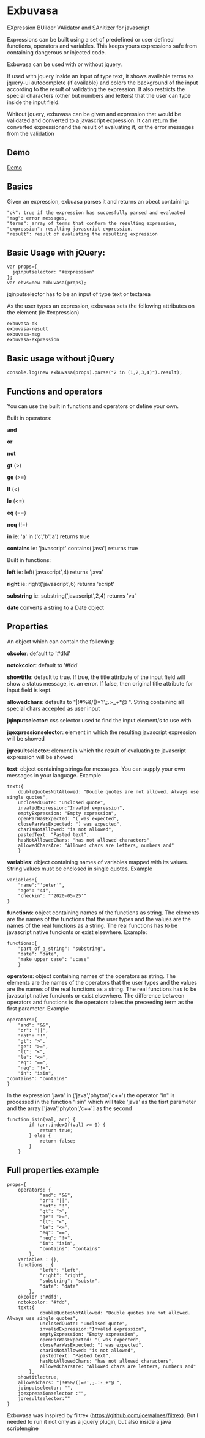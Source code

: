 # Exbuvasa
EXpression BUilder VAlidator and SAnitizer for javascript

Expressions can be built using a set of predefined or user defined functions, operators and variables. This keeps yours expressions safe from containing dangerous or injected code. 

Exbuvasa can be used with or without jquery.

If used with jquery inside an input of type text, it shows available terms as jquery-ui autocomplete (if available) and colors the background of the input according to the result of validating the expression. It also restricts the special characters (other but numbers and letters) that the user can type inside the input field.

Whitout jquery, exbuvasa can be given and expression that would be validated and converted to a javascript expression. It can return the converted expressionand the result of evaluating it, or the error messages from the validation

## Demo 
[Demo](https://ngeltman.github.io/exbuvasa/demo.html)

## Basics
Given an expression, exbuasa parses it and returns an obect containing:
~~~
"ok": true if the expression has succesfully parsed and evaluated
"msg": error messages,
"terms": array of terms that conform the resulting expression,
"expression": resulting javascript expression,
"result": result of evaluating the resulting expression
~~~

## Basic Usage with jQuery:
~~~
var props={
  jqinputselector: "#expression"
};
var ebvs=new exbuvasa(props);
~~~
jqinputselector has to be an input of type text or textarea

As the user types an expression, exbuvasa sets the following attributes on the element (ie #expression)
~~~
exbuvasa-ok
exbuvasa-result
exbuvasa-msg
exbuvasa-expression
~~~

## Basic usage without jQuery
~~~
console.log(new exbuvasa(props).parse("2 in (1,2,3,4)").result);
~~~

## Functions and operators

You can use the built in functions and operators or define your own.


Built in operators:

**and**

**or**

**not**

**gt** (>)

**ge** (>=)

**lt** (<)

**le** (<=)

**eq** (==)

**neq** (!=)

**in**  ie: 'a' in ('c','b','a') returns true

**contains** ie: 'javascript' contains('java') returns true



Built in functions:



**left** ie: left('javascript',4) returns 'java'

**right** ie: right('javascript',6) returns 'script'

**substring** ie: substring('javascript',2,4) returns 'va'

**date** converts a string to a Date object



## Properties

An object which can contain the following:

**okcolor**: default to '#dfd'

**notokcolor**: default to '#fdd'

**showtitle**: default to true. If true, the title attribute of the input field will show a status message, ie. an error. If false, then original title attribute for input field is kept.

**allowedchars**: defaults to "|!#%&/()=?',;.:-_+*@ ". String containing all special chars accepted as user input

**jqinputselector**: css selector used to find the input element/s to use with 

**jqexpressionselector**: element in which the resulting javascript expression will be showed

**jqresultselector**: element in which the result of evaluating te javascript expression will be showed

**text**: object containing strings for messages. You can supply your own messages in your language. Example

~~~
text:{
	doubleQuotesNotAllowed: "Double quotes are not allowed. Always use single quotes",
	unclosedQuote: "Unclosed quote",
	invalidExpression:"Invalid expression",
	emptyExpression: "Empty expression",
	openParWasExpected: "( was expected",
	closeParWasExpected: ") was expected",
	charIsNotAllowed: "is not allowed",
	pastedText: "Pasted text",
	hasNotAllowedChars: "has not allowed characters",
	allowedCharsAre: "Allowed chars are letters, numbers and"
	}
~~~

**variables**: object containing names of variables mapped with its values. String values must be enclosed in single quotes. Example

~~~
variables:{
	"name":"'peter'",
	"age": "44",
	"checkin": "'2020-05-25'"
}
~~~


**functions**: object containing names of the functions as string. The elements are the names of the functions that the user types and the values are the names of the real functions as a string. The real functions has to be javascript native funcionts or exist elsewhere. Example:

~~~
functions:{
	"part_of_a_string": "substring",
	"date": "date",
	"make_upper_case": "ucase"
    }
~~~

**operators**: object containing names of the operators as string. The elements are the names of the operators that the user types and the values are the names of the real functions as a string. The real functions has to be javascript native funcionts or exist elsewhere. The difference between operators and functions is the operators takes the preceeding term as the first parameter. Example 

~~~
operators:{
	"and": "&&",
	"or": "||",
	"not": "!",
	"gt": ">",
	"ge": ">=",
	"lt": "<",
	"le": "<=",
	"eq": "==",
	"neq": "!=",
	"in": "isin",
"contains": "contains"
}
~~~

In the expression 'java' in ('java','phyton','c++')  the operator "in" is processed in the function "isin" which will take 'java' as the fisrt parameter and the array ['java','phyton','c++'] as the second

~~~
function isin(val, arr) {
        if (arr.indexOf(val) >= 0) {
            return true;
        } else {
            return false;
        }
    }
~~~

## Full properties example

~~~
props={
	operators: {
			"and": "&&",
			"or": "||",
			"not": "!",
			"gt": ">",
			"ge": ">=",
			"lt": "<",
			"le": "<=",
			"eq": "==",
			"neq": "!=",
			"in": "isin",
			"contains": "contains"
		},
	variables : {},
	functions : {
			"left": "left",
			"right": "right",
			"substring": "substr",
			"date": "date"
		},
	okcolor :'#dfd',
	notokcolor: '#fdd',
	text:{
			doubleQuotesNotAllowed: "Double quotes are not allowed. Always use single quotes",
			unclosedQuote: "Unclosed quote",
			invalidExpression:"Invalid expression",
			emptyExpression: "Empty expression",
			openParWasExpected: "( was expected",
			closeParWasExpected: ") was expected",
			charIsNotAllowed: "is not allowed",
			pastedText: "Pasted text",
			hasNotAllowedChars: "has not allowed characters",
			allowedCharsAre: "Allowed chars are letters, numbers and"
		},
	showtitle:true,
	allowedchars: "|!#%&/()=?',;.:-_+*@ ",
	jqinputselector: "",
	jqexpressionselector :"",
	jqresultselector:""
}
~~~


Exbuvasa was inspired by filtrex (https://github.com/joewalnes/filtrex). But I needed to run it not only as a jquery plugin, but also inside a java scriptengine
